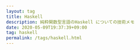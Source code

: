 ```yaml
---
layout: tag
title: Haskell
description: 純粋関数型言語のHaskell についての技術メモ
date: 2020-05-09T19:37:39+09:00
tag: haskell
permalink: /tags/haskell.html
---
```

